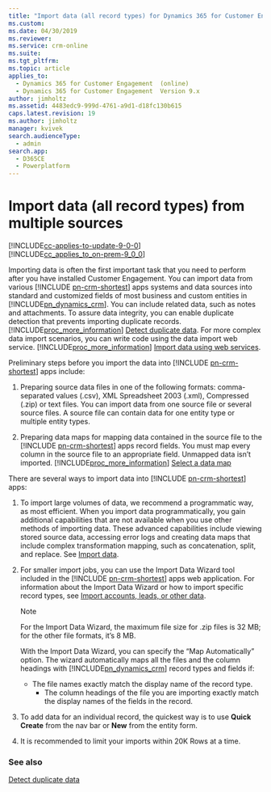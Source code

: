 ```yaml
---
title: "Import data (all record types) for Dynamics 365 for Customer Engagement apps | MicrosoftDocs"
ms.custom: 
ms.date: 04/30/2019
ms.reviewer: 
ms.service: crm-online
ms.suite: 
ms.tgt_pltfrm: 
ms.topic: article
applies_to: 
  - Dynamics 365 for Customer Engagement  (online)
  - Dynamics 365 for Customer Engagement  Version 9.x
author: jimholtz
ms.assetid: 4483edc9-999d-4761-a9d1-d18fc130b615
caps.latest.revision: 19
ms.author: jimholtz
manager: kvivek
search.audienceType: 
  - admin
search.app: 
  - D365CE
  - Powerplatform
---
```

# Import data (all record types) from multiple sources

[!INCLUDE[cc-applies-to-update-9-0-0](../includes/cc_applies_to_update_9_0_0.md)]<br/>[!INCLUDE[cc_applies_to_on-prem-9_0_0](../includes/cc_applies_to_on-prem-9_0_0.md)]

Importing data is often the first important task that you need to perform after you have installed Customer Engagement. You can import data from various [!INCLUDE [pn-crm-shortest](../includes/pn-crm-shortest.md)] apps systems and data sources into standard and customized fields of most business and custom entities in [!INCLUDE[pn_dynamics_crm](../includes/pn-dynamics-crm.md)]. You can include related data, such as notes and attachments. To assure data integrity, you can enable duplicate detection that prevents importing duplicate records. [!INCLUDE[proc_more_information](../includes/proc-more-information.md)] [Detect duplicate data](../admin/detect-duplicate-data.md). For more complex data import scenarios, you can write code using the data import web service. [!INCLUDE[proc_more_information](../includes/proc-more-information.md)] [Import data using web services](../developer/import-data.md).
  
 Preliminary steps before you import the data into [!INCLUDE [pn-crm-shortest](../includes/pn-crm-shortest.md)] apps include:  
  
1. Preparing source data files in one of the following formats: comma-separated values (.csv), XML Spreadsheet 2003 (.xml), Compressed (.zip) or text files. You can import data from one source file or several source files. A source file can contain data for one entity type or multiple entity types.  
  
2. Preparing data maps for mapping data contained in the source file to the [!INCLUDE [pn-crm-shortest](../includes/pn-crm-shortest.md)] apps record fields. You must map every column in the source file to an appropriate field. Unmapped data isn’t imported. [!INCLUDE[proc_more_information](../includes/proc-more-information.md)] [Select a data map](../basics/select-data-map.md)  
  
There are several ways to import data into [!INCLUDE [pn-crm-shortest](../includes/pn-crm-shortest.md)] apps:  
  
1. To import large volumes of data, we recommend a programmatic way, as most efficient. When you import data programmatically, you gain additional capabilities that are not available when you use other methods of importing data. These advanced capabilities include viewing stored source data, accessing error logs and creating data maps that include complex transformation mapping, such as concatenation, split, and replace. See [Import data](../developer/import-data.md).
  
2. For smaller import jobs, you can use the Import Data Wizard tool included in the [!INCLUDE [pn-crm-shortest](../includes/pn-crm-shortest.md)] apps web application. For information about the Import Data Wizard or how to import specific record types, see [Import accounts, leads, or other data](../basics/import-accounts-leads-other-data.md).  
  
   > [!NOTE]
   >  For the Import Data Wizard, the maximum file size for .zip files is 32 MB; for the other file formats, it’s 8 MB.  
   > 
   >  With the Import Data Wizard, you can specify the “Map Automatically” option. The wizard automatically maps all the files and the column headings with [!INCLUDE[pn_dynamics_crm](../includes/pn-dynamics-crm.md)] record types and fields if:  
   > 
   > - The file names exactly match the display name of the record type.  
   >   -   The column headings of the file you are importing exactly match the display names of the fields in the record.  
  
3. To add data for an individual record, the quickest way is to use **Quick Create** from the nav bar or **New** from the entity form. 

4. It is recommended to limit your imports within 20K Rows at a time.  

### See also  
 [Detect duplicate data](../admin/detect-duplicate-data.md)
